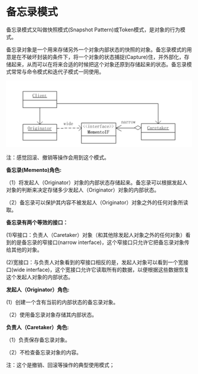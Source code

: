 # 备忘录模式

备忘录模式又叫做快照模式(Snapshot Pattern)或Token模式，是对象的行为模式。

备忘录对象是一个用来存储另外一个对象内部状态的快照的对象。备忘录模式的用意是在不破坏封装的条件下，将一个对象的状态捕捉(Capture)住，并外部化，存储起来，从而可以在将来合适的时候把这个对象还原到存储起来的状态。备忘录模式常常与命令模式和迭代子模式一同使用。

![备忘录模式](../../images/备忘录模式.png)

注：感觉回滚、撤销等操作会用到这个模式。

**备忘录(Memento)角色:**

（1）将发起人（Originator）对象的内部状态存储起来。备忘录可以根据发起人对象的判断来决定存储多少发起人（Originator）对象的内部状态。

（2）备忘录可以保护其内容不被发起人（Originator）对象之外的任何对象所读取。

**备忘录有两个等效的接口：**

(1)窄接口：负责人（Caretaker）对象（和其他除发起人对象之外的任何对象）看到的是备忘录的窄接口(narrow interface)，这个窄接口只允许它把备忘录对象传给其他的对象。

(2)宽接口：与负责人对象看到的窄接口相反的是，发起人对象可以看到一个宽接口(wide interface)，这个宽接口允许它读取所有的数据，以便根据这些数据恢复这个发起人对象的内部状态。

**发起人（Originator）角色:**

(1）创建一个含有当前的内部状态的备忘录对象。

（2）使用备忘录对象存储其内部状态。

**负责人（Caretaker）角色:**

（1）负责保存备忘录对象。

（2）不检查备忘录对象的内容。

注：这个是撤销、回滚等操作的典型使用模式；
